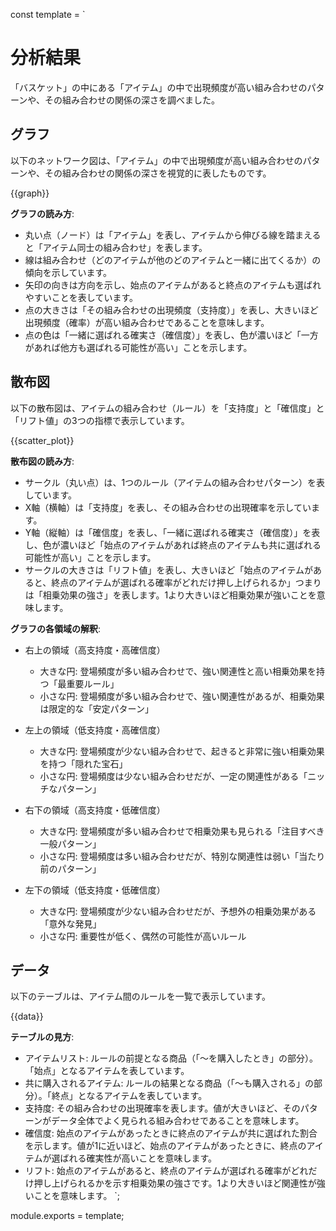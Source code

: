 const template = `
# 分析結果

「バスケット」の中にある「アイテム」の中で出現頻度が高い組み合わせのパターンや、その組み合わせの関係の深さを調べました。

## グラフ

以下のネットワーク図は、「アイテム」の中で出現頻度が高い組み合わせのパターンや、その組み合わせの関係の深さを視覚的に表したものです。

{{graph}}

**グラフの読み方**:

* 丸い点（ノード）は「アイテム」を表し、アイテムから伸びる線を踏まえると「アイテム同士の組み合わせ」を表します。
* 線は組み合わせ（どのアイテムが他のどのアイテムと一緒に出てくるか）の傾向を示しています。
* 矢印の向きは方向を示し、始点のアイテムがあると終点のアイテムも選ばれやすいことを表しています。
* 点の大きさは「その組み合わせの出現頻度（支持度）」を表し、大きいほど出現頻度（確率）が高い組み合わせであることを意味します。
* 点の色は「一緒に選ばれる確実さ（確信度）」を表し、色が濃いほど「一方があれば他方も選ばれる可能性が高い」ことを示します。

## 散布図

以下の散布図は、アイテムの組み合わせ（ルール）を「支持度」と「確信度」と「リフト値」の3つの指標で表示しています。

{{scatter_plot}}

**散布図の読み方**:

* サークル（丸い点）は、1つのルール（アイテムの組み合わせパターン）を表しています。
* X軸（横軸）は「支持度」を表し、その組み合わせの出現確率を示しています。
* Y軸（縦軸）は「確信度」を表し、「一緒に選ばれる確実さ（確信度）」を表し、色が濃いほど「始点のアイテムがあれば終点のアイテムも共に選ばれる可能性が高い」ことを示します。
* サークルの大きさは「リフト値」を表し、大きいほど「始点のアイテムがあると、終点のアイテムが選ばれる確率がどれだけ押し上げられるか」つまりは「相乗効果の強さ」を表します。1より大きいほど相乗効果が強いことを意味します。

**グラフの各領域の解釈**:

* 右上の領域（高支持度・高確信度）
  - 大きな円: 登場頻度が多い組み合わせで、強い関連性と高い相乗効果を持つ「最重要ルール」
  - 小さな円: 登場頻度が多い組み合わせで、強い関連性があるが、相乗効果は限定的な「安定パターン」

* 左上の領域（低支持度・高確信度）
  - 大きな円: 登場頻度が少ない組み合わせで、起きると非常に強い相乗効果を持つ「隠れた宝石」
  - 小さな円: 登場頻度は少ない組み合わせだが、一定の関連性がある「ニッチなパターン」

* 右下の領域（高支持度・低確信度）
  - 大きな円: 登場頻度が多い組み合わせで相乗効果も見られる「注目すべき一般パターン」
  - 小さな円: 登場頻度は多い組み合わせだが、特別な関連性は弱い「当たり前のパターン」

* 左下の領域（低支持度・低確信度）
  - 大きな円: 登場頻度が少ない組み合わせだが、予想外の相乗効果がある「意外な発見」
  - 小さな円: 重要性が低く、偶然の可能性が高いルール

## データ

以下のテーブルは、アイテム間のルールを一覧で表示しています。

{{data}}

**テーブルの見方**:

* アイテムリスト: ルールの前提となる商品（「〜を購入したとき」の部分）。「始点」となるアイテムを表しています。
* 共に購入されるアイテム: ルールの結果となる商品（「〜も購入される」の部分）。「終点」となるアイテムを表しています。
* 支持度: その組み合わせの出現確率を表します。値が大きいほど、そのパターンがデータ全体でよく見られる組み合わせであることを意味します。
* 確信度: 始点のアイテムがあったときに終点のアイテムが共に選ばれた割合を示します。値が1に近いほど、始点のアイテムがあったときに、終点のアイテムが選ばれる確実性が高いことを意味します。
* リフト: 始点のアイテムがあると、終点のアイテムが選ばれる確率がどれだけ押し上げられるかを示す相乗効果の強さです。1より大きいほど関連性が強いことを意味します。
`;

module.exports = template;